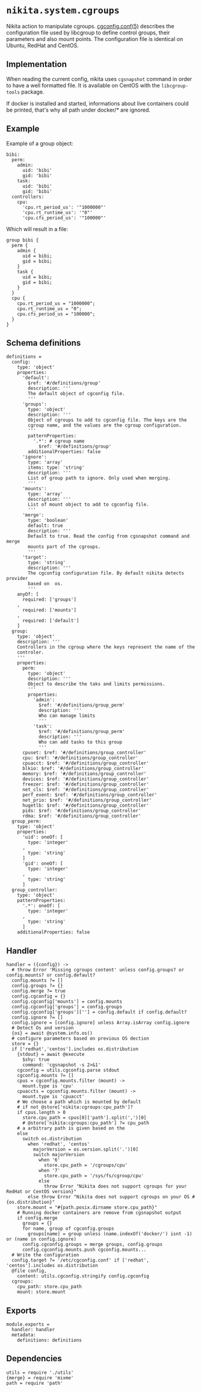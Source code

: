 
# `nikita.system.cgroups`

Nikita action to manipulate cgroups. [cgconfig.conf(5)] describes the 
configuration file used by libcgroup to define control groups, their parameters 
and also mount points. The configuration file is identical on Ubuntu, RedHat 
and CentOS.

## Implementation

When reading the current config, nikita uses `cgsnapshot` command in order to
have a well formatted file. It is available on CentOS with the `libcgroup-tools`
package.

If docker is installed and started, informations about live containers could be
printed, that's why all path under  docker/* are ignored.

## Example

Example of a group object:

```
bibi:
  perm:
    admin:
      uid: 'bibi'
      gid: 'bibi'
    task:
      uid: 'bibi'
      gid: 'bibi'
  controllers:
    cpu:
      'cpu.rt_period_us': '"1000000"'
      'cpu.rt_runtime_us': '"0"'
      'cpu.cfs_period_us': '"100000"'
```

Which will result in a file:

```text
group bibi {
  perm {
    admin {
      uid = bibi;
      gid = bibi;
    }
    task {
      uid = bibi;
      gid = bibi;
    }
  }
  cpu {
    cpu.rt_period_us = "1000000";
    cpu.rt_runtime_us = "0";
    cpu.cfs_period_us = "100000";
  }
}
```

## Schema definitions

    definitions =
      config:
        type: 'object'
        properties:
          'default':
            $ref: '#/definitions/group'
            description: '''
            The default object of cgconfig file.
            '''
          'groups':
            type: 'object'
            description: '''
            Object of cgroups to add to cgconfig file. The keys are the
            cgroup name, and the values are the cgroup configuration.
            '''
            patternProperties:
              '.*': # cgroup name
                $ref: '#/definitions/group'
            additionalProperties: false
          'ignore':
            type: 'array'
            items: type: 'string'
            description: '''
            List of group path to ignore. Only used when merging.
            '''
          'mounts':
            type: 'array'
            description: '''
            List of mount object to add to cgconfig file.
            '''
          'merge':
            type: 'boolean'
            default: true
            description: '''
            Default to true. Read the config from cgsnapshot command and merge
            mounts part of the cgroups.
            '''
          'target':
            type: 'string'
            description: '''
            The cgconfig configuration file. By default nikita detects provider
            based on  os.
            '''
        anyOf: [
          required: ['groups']
        ,
          required: ['mounts']
        ,
          required: ['default']
        ]
      group:
        type: 'object'
        description: '''
        Controllers in the cgroup where the keys represent the name of the
        controler.
        '''
        properties:
          perm:
            type: 'object'
            description: '''
            Object to describe the taks and limits permissions.
            '''
            properties:
              'admin':
                $ref: '#/definitions/group_perm'
                description: '''
                Who can manage limits
                '''
              'task':
                $ref: '#/definitions/group_perm'
                description: '''
                Who can add tasks to this group
                '''
          cpuset: $ref: '#/definitions/group_controller'
          cpu: $ref: '#/definitions/group_controller'
          cpuacct: $ref: '#/definitions/group_controller'
          blkio: $ref: '#/definitions/group_controller'
          memory: $ref: '#/definitions/group_controller'
          devices: $ref: '#/definitions/group_controller'
          freezer: $ref: '#/definitions/group_controller'
          net_cls: $ref: '#/definitions/group_controller'
          perf_event: $ref: '#/definitions/group_controller'
          net_prio: $ref: '#/definitions/group_controller'
          hugetlb: $ref: '#/definitions/group_controller'
          pids: $ref: '#/definitions/group_controller'
          rdma: $ref: '#/definitions/group_controller'
      group_perm:
        type: 'object'
        properties:
          'uid': oneOf: [
            type: 'integer'
          ,
            type: 'string'
          ]
          'gid': oneOf: [
            type: 'integer'
          ,
            type: 'string'
          ]
      group_controller:
        type: 'object'
        patternProperties:
          '.*': oneOf: [
            type: 'integer'
          ,
            type: 'string'
          ]
        additionalProperties: false

## Handler

    handler = ({config}) ->
      # throw Error 'Missing cgroups content' unless config.groups? or config.mounts? or config.default?
      config.mounts ?= []
      config.groups ?= {}
      config.merge ?= true
      config.cgconfig = {}
      config.cgconfig['mounts'] = config.mounts
      config.cgconfig['groups'] = config.groups
      config.cgconfig['groups'][''] = config.default if config.default?
      config.ignore ?= []
      config.ignore = [config.ignore] unless Array.isArray config.ignore
      # Detect Os and version
      {os} = await @system.info.os()
      # configure parameters based on previous OS dection
      store = {}
      if ['redhat','centos'].includes os.distribution
        {stdout} = await @execute
          $shy: true
          command: 'cgsnapshot -s 2>&1'
        cgconfig = utils.cgconfig.parse stdout
        cgconfig.mounts ?= []
        cpus = cgconfig.mounts.filter (mount) ->
          mount.type is 'cpu'
        cpuaccts = cgconfig.mounts.filter (mount) ->
          mount.type is 'cpuacct'
        # We choose a path which is mounted by default
        # if not @store['nikita:cgroups:cpu_path']?
        if cpus.length > 0
          store.cpu_path = cpus[0]['path'].split(',')[0]
          # @store['nikita:cgroups:cpu_path'] ?= cpu_path
        # a arbitrary path is given based on the
        else
          switch os.distribution
            when 'redhat', 'centos'
              majorVersion = os.version.split('.')[0]
              switch majorVersion
                when '6'
                  store.cpu_path = '/cgroups/cpu'
                when '7'
                  store.cpu_path = '/sys/fs/cgroup/cpu'
                else
                  throw Error "Nikita does not support cgroups for your RedHat or CentOS version}"
            else throw Error "Nikita does not support cgroups on your OS #{os.distribution}"
        store.mount = "#{path.posix.dirname store.cpu_path}"
        # Running docker containers are remove from cgsnapshot output
        if config.merge
          groups = {}
          for name, group of cgconfig.groups
            groups[name] = group unless (name.indexOf('docker/') isnt -1) or (name in config.ignore)
          config.cgconfig.groups = merge groups, config.groups
          config.cgconfig.mounts.push cgconfig.mounts...
      # Write the configuration
      config.target ?= '/etc/cgconfig.conf' if ['redhat', 'centos'].includes os.distribution
      @file config,
        content: utils.cgconfig.stringify config.cgconfig
      cgroups:
        cpu_path: store.cpu_path
        mount: store.mount

## Exports

    module.exports =
      handler: handler
      metadata:
        definitions: definitions

## Dependencies

    utils = require './utils'
    {merge} = require 'mixme'
    path = require 'path'

[cgconfig.conf(5)]: https://linux.die.net/man/5/cgconfig.conf
